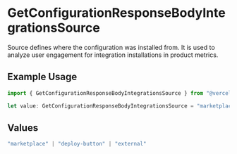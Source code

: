 # GetConfigurationResponseBodyIntegrationsSource

Source defines where the configuration was installed from. It is used to analyze user engagement for integration installations in product metrics.

## Example Usage

```typescript
import { GetConfigurationResponseBodyIntegrationsSource } from "@vercel/sdk/models/operations";

let value: GetConfigurationResponseBodyIntegrationsSource = "marketplace";
```

## Values

```typescript
"marketplace" | "deploy-button" | "external"
```